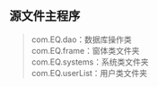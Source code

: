 ## 源文件主程序
>com.EQ.dao：数据库操作类<br>
>com.EQ.frame：窗体类文件夹<br>
>com.EQ.systems：系统类文件夹<br>
>com.EQ.userList：用户类文件夹<br>
